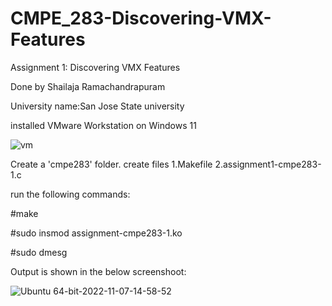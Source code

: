 # CMPE_283-Discovering-VMX-Features

Assignment 1: Discovering VMX Features

Done by Shailaja Ramachandrapuram 

University name:San Jose State university

installed VMware Workstation on Windows 11

![vm](https://user-images.githubusercontent.com/111623287/200445428-f087cb1e-fba4-4126-a23a-0f9d3250d40d.JPG)

Create a 'cmpe283' folder.
create files 
1.Makefile 
2.assignment1-cmpe283-1.c

run the following  commands:

#make

#sudo insmod assignment-cmpe283-1.ko

#sudo dmesg

Output is shown in the below screenshoot:

![Ubuntu 64-bit-2022-11-07-14-58-52](https://user-images.githubusercontent.com/111623287/200445147-80f7db4a-b067-442e-9812-77b5463dba5a.png)




